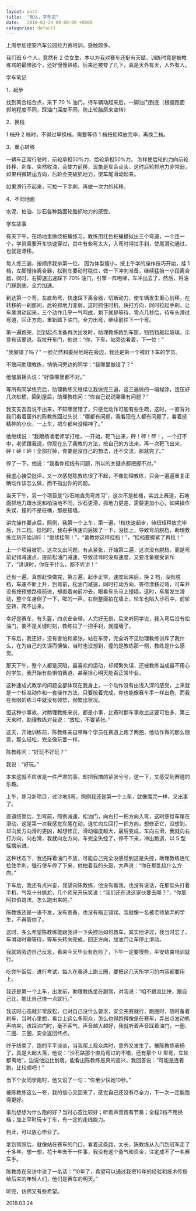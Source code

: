 ```yaml
---
layout: post
title:  "默认，学车记"
date:   2018-03-24 00:00:00 +0800
categories: default
---
```



上周参加德安汽车公园拉力赛培训，感触颇多。

我们班 6 个人，竟然有 2 位女生，本以为我对赛车还挺有天赋，训练时竟是被教练骂的最惨那个，还好慢慢熟练，后来还被夸了几下，真是天外有天，人外有人。

学车笔记

1、起步

找到离合结合点，采下 70 % 油门，待车辆动起来后，一脚油门到底（根据路面抓地程度不同，踩油门深度不同，防止轮胎原来空转）

2、换档

1 档升 2 档时，不得过早换档，需要等待 1 档扭矩释放完毕，再换二档。

3、重心转移

一辆车正常行驶时，前轮承担50%力，后轮承担50%力。
怎样使后轮的力向前轮转移，刹车、突然收油，会使力前移，现象是车会点头，这时后轮抓地力非常弱，如果稍微转运方向，后轮会突破抓地力，使车尾滑动起来。

如果滑行不起来，可拉一下手刹，再做一次力的转移。

4、不同地面

水泥、柏油、沙石各种路面轮胎抓地力的感受。


学车故事

有天下午，在场地里做绕桩桶练习，教练用红色桩桶模拟出三个弯道，一个连一个，学员需要开车快速穿过，其中有些弯太大，入弯时得拉手刹，使尾滑动通过，也就是漂移。

每人练三遍，按顺序我排第一位， 因为体型瘦小，按上午学的操作技巧开始，挂 1 档，左脚慢抬离合器，松到车要动时稳住，做一下冲刺准备，继续猛抬一小段离合器，同时，右脚速迅速踩下 70% 油门，引擎一阵咆哮，车冲出去了，然后，将油门踩到底，全力加速。

到达第一个弯，左直角弯，快速踩下离合器，切断动力，使车辆发生重心前移，在转移的一刹那间，后轮抓地力变弱，这时抓住时机，快打方向，同时拉起手刹，让车尾滑动起来，三个动作几乎一气呵成，剩下就是等待，零点几秒后，待车头滑过弯道，回正方向，重新踏下油门，全力出弯，继续前往下一个弯。

第一遍跑完，回到起点准备再次出发时，助理教练跑到车窗，铛铛铛敲起玻璃，示意有话要说。我拉开车门，他说：“你，下车，站旁边看着，下一位！”

“我做错了吗？” 一脸茫然和委屈地站在旁边，我还是第一个被赶下车的学员。

不敢问助理教练，悄悄问旁边的同学：“我哪里做错了？”

他皱眉摇头说：“好像哪里都不对。”

等所有同学练完后，助理教练又继续让我做完三遍，这三遍做的一塌糊涂，连压好几次桩桶，回到屋后，助理教练问：“你自己说说哪里有问题？”

我支支吾吾说不出来，不知哪里错了，只感觉动作可能有些生疏，这时，一直背对我们看着窗外的陈教练回过头说：“哪都有问题，我看现在人都有问题了，看着挺精神的小伙，一上车，把车都带没精神了。”

他继续说：“我跟杨凌老师学打枪，一开始，靶飞出来，砰！砰！砰！，一个打不中，老师跟我说，你现在忘了我教的方法，按自己的方法来，再一次靶飞出来，砰！砰！砰！全部打掉，你要是没自己的想法，还不交流，那就完了。”

停了一下，他说：“我看你视线有问题，所以的关键点都把握不对。”

我虚心接受批评，又一次感觉陈教练很了不起，不像助理教练，只会一遍遍重复正确动作该怎么做，而不指出你的问题。


当天下午，另一个项目是“沙石地直角弯练习”，这次不是桩桶，实战上赛道，石地面抓地力跟水泥和柏油地不同，沙石更滑，抓地力更差，需要更加小心，如果操作失误，撞的不是桩桶，那是撞墙。

讲完操作要点后，照例，我第一个上车，第一遍，1档快速起步，待扭矩释放完毕后，升二档，挂档时，我右手快速向后拨了一下，没挂上，导致弯前脱档，助理教练立刻开始训斥：“继续挂啊！”，“谁教你这样挂档！”，“挂档要握紧了再拉！”

上一个项目被罚，这次又出问题，有点紧张，开始第二遍，这次没有脱档，而是弯前记错减速点，提前松油门减速，导致过弯时没有速度，又要准备接受训斥了，“讲课时，你在干什么，都不听讲！”

还有一遍，真想赶快做完，第三遍，起步正常，速度起来后，换 2 档，没有脱档，车速不断上升，到弯前，松油门减速，同时打动方向，等待漂移过弯，可车并没有按预想路径前进，却直着向前冲去，眼看车头马上撞墙，这时，车尾发生滑动，整个车身侧了一下，哐的一声，右侧整面拍在墙上，轮车也陷入沙石中，前轮空转，爬不出来。

幸好是赛车，有头盔，四点安全带，人完好无损，后来听同学说，我入弯后没有松油门，要不是关键时刻，教练拉了一把手刹，就撞墙了。

下车后，我还好，没有害怕和紧张，站在车旁，完全听不见助理教练训斥了我什么，在为自己的失误而懊恼，当时也没想到，撞的是教练那一侧，教练是什么感觉。

 那天下午，整个人都是灰暗，最喜欢的运动，却频繁失误，还被教练当成最不用心的学生，我开始有些惧怕赛道，甚至担心明天能否正常毕业。

这种速成式教学的问题全部体现在我身上，一个动作没有由浅入深的感受，上来就是一个标准动作和一套操作方法，只要按着完成，你也能像赛车手一样出色，而我在有限的练习中就没有领悟，频繁出状况。

但这种小事故，对助理教练来说，都是小事，比赛时翻车事故比这要可怕多，第三天来时，助理教练对我说：“放松，不要紧张。”

这天，开始训练前，陈教练亲自带每个学员在赛道上跑了两圈，他动作做的那么随意，那么轻松，完全像玩耍一样。

陈教练问：“好玩不好玩？”

我说：“好玩。”

本来这就不应该是一件严肃的事，却把我搞的紧张兮兮，这一下，又感受到赛道的乐趣。

上午，练习新项目，过沙地S弯，照例我还是第一个上车，就像魔咒一样，又出事了。

直道结束后，到弯前，照例减速，松油门，向右打一把方向入弯，这时感觉车尾在滑动，这是第一次我感觉车尾在动，连忙向左回打一把方向，想修正它，没想到，却向反方向滑的更凶，越想修正，滑动幅度越大，最后变成，车向左滑，我就向右打方向，向右滑，我就向左方向，车完全失控了，停不下来，冲出跑道，以 S 型摇摆前进。

这种状态下，我还踩着油门不放，可能自己完全没感觉到这是失控，助理教练连忙拉住手刹，强行使车停了下来，他拍着我的头盔，大声说：“你在那乱挠什么方向。”

下车后，我还有点兴奋，我望向陈教练，他没有看我，也没有说话，在那低头打着手机，气氛十分尴尬，几个师兄开玩笑说：“我们还在说这家伙要去哪？”，“你那阿拉伯跑法，怎么跑出来的。”

 陈教练还是一语不发，没有责备，也没有指正错误。我就像一名被老师放弃的学生，不再管你了。

这时，多么希望陈教练能跟我讲一下失控后如何救车，其实他讲过，我当时忘了，车滑动时需等待，等车头转向完成，回正方向，加油门让车停止滑动。

我就站旁边自己反思，看来今天毕业有危险了，下午一定要慢些，平安结束培训就行。

吃完午饭后，进行考试，每人在赛道上跑三圈，要把这几天所学习的内容都要用上。

我还是第一个上车，出发前，助理教练坐在副驾，对我说：“咱不跟谁比快，跟自己比，能比自己快一点就行。”

我这时心态就非常放松，已对自己没什么要求，安全完赛就行，跑圈时，随时备着刹车，当时心里想，看台上这么多观众，怎么也得跑得像是在赛车，弄出点发动机声响来，该踩油门时，毫不客气，声音越大越好，我就听着声音踩着油门，一圈、二圈、三圈，安全返回终点。

终于结束了，跑的平平淡淡，当我爬上观众席时，意外又发生了。被陈教练表杨了，真是大起大落，他说：“沙石路那个直角弯过的不错，还有那个 U 型弯，车轮都离地”，边说他边比划着，能看出陈教练是真的高兴，我回答说：“可能是连着跑，比较顺吧！”

当下个女同学跑时，他又说了一句：“你至少快她10秒。”

被陈教练这么一夸，我的信心又回来了，感觉自己还没有尽全力，下一次一定能跑得更好。

事后想想为什么跑的好？当时心态比较好；听着声音跑有节奏；全程2档不用换档；加上平时玩卡丁车，有一定的走线能力。

到此，可以放心毕业了。

拿到驾照后，就像站在赛车的门口，看着这条路，太长，陈教练从入门到冠军走了十多年。想一想，花十年去干一件事，我没有这个勇气和资金，注定成不了一名赛车手。

陈教练在采访中说了一名话：“10年了，希望可以通过我把10年的经验和技术传授给后来的年轻人们，他们是赛车的明天。”

听完，仿佛又有些希望。

2018.03.24

